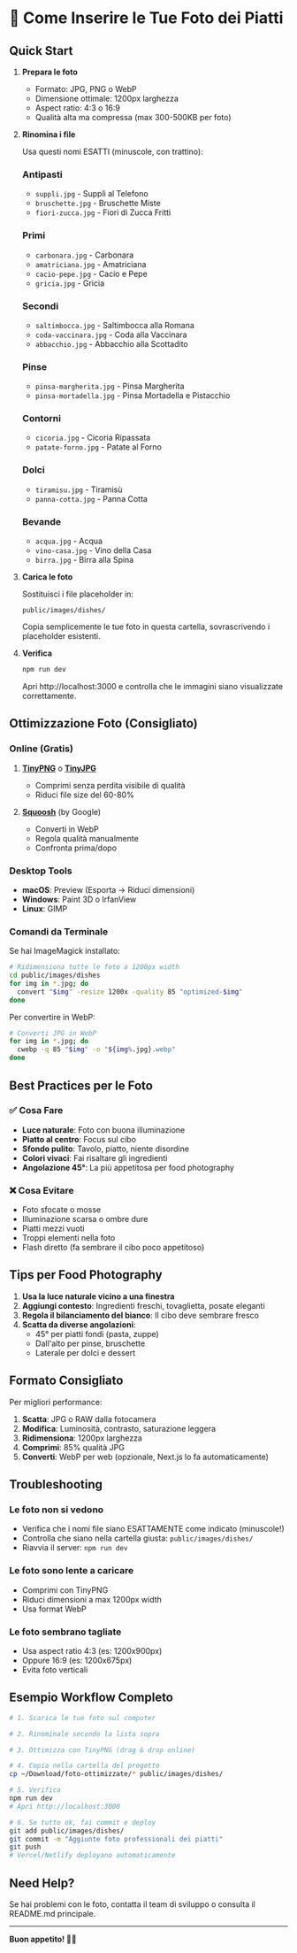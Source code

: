 # 📸 Come Inserire le Tue Foto dei Piatti

## Quick Start

1. **Prepara le foto**
   - Formato: JPG, PNG o WebP
   - Dimensione ottimale: 1200px larghezza
   - Aspect ratio: 4:3 o 16:9
   - Qualità alta ma compressa (max 300-500KB per foto)

2. **Rinomina i file**
   
   Usa questi nomi ESATTI (minuscole, con trattino):
   
   ### Antipasti
   - `suppli.jpg` - Supplì al Telefono
   - `bruschette.jpg` - Bruschette Miste
   - `fiori-zucca.jpg` - Fiori di Zucca Fritti
   
   ### Primi
   - `carbonara.jpg` - Carbonara
   - `amatriciana.jpg` - Amatriciana
   - `cacio-pepe.jpg` - Cacio e Pepe
   - `gricia.jpg` - Gricia
   
   ### Secondi
   - `saltimbocca.jpg` - Saltimbocca alla Romana
   - `coda-vaccinara.jpg` - Coda alla Vaccinara
   - `abbacchio.jpg` - Abbacchio alla Scottadito
   
   ### Pinse
   - `pinsa-margherita.jpg` - Pinsa Margherita
   - `pinsa-mortadella.jpg` - Pinsa Mortadella e Pistacchio
   
   ### Contorni
   - `cicoria.jpg` - Cicoria Ripassata
   - `patate-forno.jpg` - Patate al Forno
   
   ### Dolci
   - `tiramisu.jpg` - Tiramisù
   - `panna-cotta.jpg` - Panna Cotta
   
   ### Bevande
   - `acqua.jpg` - Acqua
   - `vino-casa.jpg` - Vino della Casa
   - `birra.jpg` - Birra alla Spina

3. **Carica le foto**
   
   Sostituisci i file placeholder in:
   ```
   public/images/dishes/
   ```
   
   Copia semplicemente le tue foto in questa cartella, sovrascrivendo i placeholder esistenti.

4. **Verifica**
   
   ```bash
   npm run dev
   ```
   
   Apri http://localhost:3000 e controlla che le immagini siano visualizzate correttamente.

## Ottimizzazione Foto (Consigliato)

### Online (Gratis)

1. **[TinyPNG](https://tinypng.com/)** o **[TinyJPG](https://tinyjpg.com/)**
   - Comprimi senza perdita visibile di qualità
   - Riduci file size del 60-80%

2. **[Squoosh](https://squoosh.app/)** (by Google)
   - Converti in WebP
   - Regola qualità manualmente
   - Confronta prima/dopo

### Desktop Tools

- **macOS**: Preview (Esporta → Riduci dimensioni)
- **Windows**: Paint 3D o IrfanView
- **Linux**: GIMP

### Comandi da Terminale

Se hai ImageMagick installato:

```bash
# Ridimensiona tutte le foto a 1200px width
cd public/images/dishes
for img in *.jpg; do
  convert "$img" -resize 1200x -quality 85 "optimized-$img"
done
```

Per convertire in WebP:

```bash
# Converti JPG in WebP
for img in *.jpg; do
  cwebp -q 85 "$img" -o "${img%.jpg}.webp"
done
```

## Best Practices per le Foto

### ✅ Cosa Fare

- **Luce naturale**: Foto con buona illuminazione
- **Piatto al centro**: Focus sul cibo
- **Sfondo pulito**: Tavolo, piatto, niente disordine
- **Colori vivaci**: Fai risaltare gli ingredienti
- **Angolazione 45°**: La più appetitosa per food photography

### ❌ Cosa Evitare

- Foto sfocate o mosse
- Illuminazione scarsa o ombre dure
- Piatti mezzi vuoti
- Troppi elementi nella foto
- Flash diretto (fa sembrare il cibo poco appetitoso)

## Tips per Food Photography

1. **Usa la luce naturale vicino a una finestra**
2. **Aggiungi contesto**: Ingredienti freschi, tovaglietta, posate eleganti
3. **Regola il bilanciamento del bianco**: Il cibo deve sembrare fresco
4. **Scatta da diverse angolazioni**: 
   - 45° per piatti fondi (pasta, zuppe)
   - Dall'alto per pinse, bruschette
   - Laterale per dolci e dessert

## Formato Consigliato

Per migliori performance:

1. **Scatta**: JPG o RAW dalla fotocamera
2. **Modifica**: Luminosità, contrasto, saturazione leggera
3. **Ridimensiona**: 1200px larghezza
4. **Comprimi**: 85% qualità JPG
5. **Converti**: WebP per web (opzionale, Next.js lo fa automaticamente)

## Troubleshooting

### Le foto non si vedono

- Verifica che i nomi file siano ESATTAMENTE come indicato (minuscole!)
- Controlla che siano nella cartella giusta: `public/images/dishes/`
- Riavvia il server: `npm run dev`

### Le foto sono lente a caricare

- Comprimi con TinyPNG
- Riduci dimensioni a max 1200px width
- Usa format WebP

### Le foto sembrano tagliate

- Usa aspect ratio 4:3 (es: 1200x900px)
- Oppure 16:9 (es: 1200x675px)
- Evita foto verticali

## Esempio Workflow Completo

```bash
# 1. Scarica le tue foto sul computer

# 2. Rinominale secondo la lista sopra

# 3. Ottimizza con TinyPNG (drag & drop online)

# 4. Copia nella cartella del progetto
cp ~/Download/foto-ottimizzate/* public/images/dishes/

# 5. Verifica
npm run dev
# Apri http://localhost:3000

# 6. Se tutto ok, fai commit e deploy
git add public/images/dishes/
git commit -m "Aggiunte foto professionali dei piatti"
git push
# Vercel/Netlify deployano automaticamente
```

## Need Help?

Se hai problemi con le foto, contatta il team di sviluppo o consulta il README.md principale.

---

**Buon appetito! 📸🍝**

